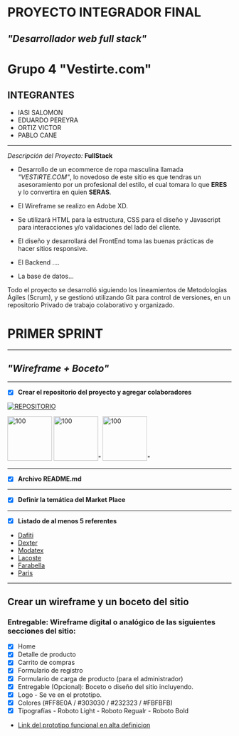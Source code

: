 # PROYECTO INTEGRADOR FINAL
## *"Desarrollador web full stack"*
# Grupo 4 **"Vestirte.com"**
## INTEGRANTES ##
 * IASI SALOMON
 * EDUARDO PEREYRA
 * ORTIZ VICTOR
 * PABLO CANE
___
_Descripción del Proyecto:_
**FullStack**

* Desarrollo de un ecommerce de ropa masculina llamada *"VESTIRTE.COM"*, lo novedoso de este sitio es que tendras un asesoramiento por un profesional del estilo, el cual tomara lo que **ERES** y lo convertira en quien **SERAS**.

* El Wireframe se realizo en Adobe XD. 

* Se utilizará HTML para la estructura, CSS para el diseño y Javascript para interacciones y/o validaciones del lado del cliente.

* El diseño y desarrollará del FrontEnd toma las buenas prácticas de hacer sitios responsive.

* El Backend ....

* La base de datos...

Todo el proyecto se desarrolló siguiendo los lineamientos de Metodologías Ágiles
(Scrum), y se gestionó utilizando Git para control de versiones, en un repositorio Privado de trabajo colaborativo y organizado.

# PRIMER SPRINT
___

## *"Wireframe + Boceto"* 
___

- [X] **Crear el repositorio del proyecto y agregar colaboradores**

[![REPOSITORIO](https://encrypted-tbn0.gstatic.com/images?q=tbn%3AANd9GcQg7DA58ba6iLPx6TkVQQKVwVlZq7kKKB15LX0keknmArJxqU2G&usqp=CAU)](https://github.com/0220CBFSNCN01ARRO/grupo_4_vestirte.git)


<img src="https://avatars3.githubusercontent.com/u/48367845?s=460&u=8516f71273fd0b3fce937695badb043ab4d4be02&v=4" alt="100" width="100"/> <img src="https://avatars0.githubusercontent.com/u/61994490?s=460&v=4" alt="100" width="100"/>" <img src="https://avatars0.githubusercontent.com/u/57049891?s=460&u=3479716881907edaf1bbcfa5c0a6b2ac52c2817d&v=4" alt="100" width="100"/>"
___


- [X] **Archivo README.md**
___

- [X] **Definir la temática del Market Place** 
___

- [X] **Listado de al menos 5 referentes**
* [Dafiti](www.dafiti.com.ar)
* [Dexter](https://www.dexter.com.ar)
* [Modatex](https://www.modatex.com.ar)
* [Lacoste](https://www.lacoste.com/ar)
* [Farabella](https://www.falabella.com.ar)
* [Paris](https://www.paris.cl/)
___

## **Crear un wireframe y un boceto del sitio** ##
### **Entregable: Wireframe digital o analógico de las siguientes secciones del sitio:** ###
        
- [x] Home
- [x] Detalle de producto
- [x] Carrito de compras
- [x] Formulario de registro
- [x] Formulario de carga de producto (para el administrador)
- [x] Entregable (Opcional): Boceto o diseño del sitio incluyendo.
- [x] Logo - Se ve en el prototipo. 
- [x] Colores  (#FF8E0A / #303030 / #232323 / #FBFBFB)
- [x] Tipografías - Roboto Light - Roboto Regualr - Roboto Bold

* [Link del prototipo funcional en alta definicion](https://xd.adobe.com/view/f9a30075-a1b7-4b1d-5f66-89cd5c67ec51-8f92/)


